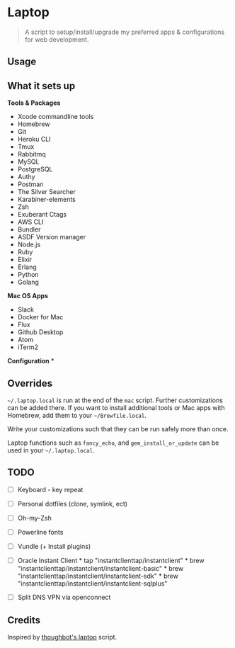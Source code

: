 # Laptop

> A script to setup/install/upgrade my preferred apps & configurations for web
development.

## Usage

## What it sets up

**Tools & Packages**
* Xcode commandline tools
* Homebrew
* Git
* Heroku CLI
* Tmux
* Rabbitmq
* MySQL
* PostgreSQL
* Authy
* Postman
* The Silver Searcher
* Karabiner-elements
* Zsh
* Exuberant Ctags
* AWS CLI
* Bundler
* ASDF Version manager
* Node.js
* Ruby
* Elixir
* Erlang
* Python
* Golang

**Mac OS Apps**
* Slack
* Docker for Mac
* Flux
* Github Desktop
* Atom
* iTerm2

**Configuration**
*

## Overrides

`~/.laptop.local` is run at the end of the `mac` script.
Further customizations can be added there. If you want to install additional
tools or Mac apps with Homebrew, add them to your `~/Brewfile.local`.

Write your customizations such that they can be run safely more than once.

Laptop functions such as `fancy_echo`, and `gem_install_or_update` can be used
in your `~/.laptop.local`.

## TODO

- [ ] Keyboard - key repeat

- [ ] Personal dotfiles (clone, symlink, ect)

- [ ] Oh-my-Zsh
- [ ] Powerline fonts
- [ ] Vundle (+ Install plugins)

- [ ] Oracle Instant Client
        * tap "instantclienttap/instantclient"
        * brew "instantclienttap/instantclient/instantclient-basic"
        * brew "instantclienttap/instantclient/instantclient-sdk"
        * brew "instantclienttap/instantclient/instantclient-sqlplus"

- [ ] Split DNS VPN via openconnect

## Credits

Inspired by [thoughbot's laptop](https://github.com/thoughtbot/laptop) script.
